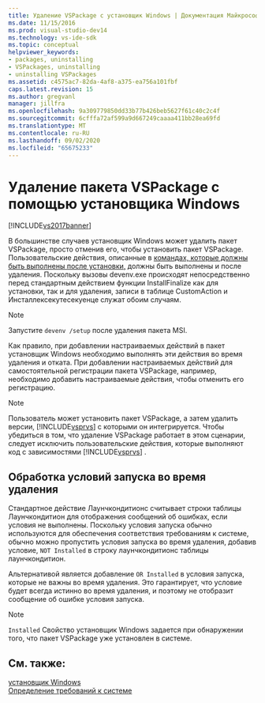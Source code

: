 ```yaml
---
title: Удаление VSPackage с установщик Windows | Документация Майкрософт
ms.date: 11/15/2016
ms.prod: visual-studio-dev14
ms.technology: vs-ide-sdk
ms.topic: conceptual
helpviewer_keywords:
- packages, uninstalling
- VSPackages, uninstalling
- uninstalling VSPackages
ms.assetid: c4575ac7-82da-4af8-a375-ea756a101fbf
caps.latest.revision: 15
ms.author: gregvanl
manager: jillfra
ms.openlocfilehash: 9a309779850dd33b77b426beb5627f61c40c2c4f
ms.sourcegitcommit: 6cfffa72af599a9d667249caaaa411bb28ea69fd
ms.translationtype: MT
ms.contentlocale: ru-RU
ms.lasthandoff: 09/02/2020
ms.locfileid: "65675233"
---
```

# <a name="uninstalling-a-vspackage-with-windows-installer"></a>Удаление пакета VSPackage с помощью установщика Windows
[!INCLUDE[vs2017banner](../../includes/vs2017banner.md)]

В большинстве случаев установщик Windows может удалить пакет VSPackage, просто отменив его, чтобы установить пакет VSPackage. Пользовательские действия, описанные в [командах, которые должны быть выполнены после установки,](../../extensibility/internals/commands-that-must-be-run-after-installation.md) должны быть выполнены и после удаления. Поскольку вызовы devenv.exe происходят непосредственно перед стандартным действием функции InstallFinalize как для установки, так и для удаления, записи в таблице CustomAction и Инсталлексекутесекуенце служат обоим случаям.  
  
> [!NOTE]
> Запустите `devenv /setup` после удаления пакета MSI.  
  
 Как правило, при добавлении настраиваемых действий в пакет установщик Windows необходимо выполнять эти действия во время удаления и отката. При добавлении настраиваемых действий для самостоятельной регистрации пакета VSPackage, например, необходимо добавить настраиваемые действия, чтобы отменить его регистрацию.  
  
> [!NOTE]
> Пользователь может установить пакет VSPackage, а затем удалить версии, [!INCLUDE[vsprvs](../../includes/vsprvs-md.md)] с которыми он интегрируется. Чтобы убедиться в том, что удаление VSPackage работает в этом сценарии, следует исключить пользовательские действия, которые выполняют код с зависимостями [!INCLUDE[vsprvs](../../includes/vsprvs-md.md)] .  
  
## <a name="handling-launch-conditions-at-uninstall-time"></a>Обработка условий запуска во время удаления  
 Стандартное действие Лаунчкондитионс считывает строки таблицы Лаунчкондитион для отображения сообщений об ошибках, если условия не выполнены. Поскольку условия запуска обычно используются для обеспечения соответствия требованиям к системе, обычно можно пропустить условия запуска во время удаления, добавив условие, `NOT Installed` в строку лаунчкондитионс таблицы лаунчкондитион.  
  
 Альтернативой является добавление `OR Installed` в условия запуска, которые не важны во время удаления. Это гарантирует, что условие будет всегда истинно во время удаления, и поэтому не отобразит сообщение об ошибке условия запуска.  
  
> [!NOTE]
> `Installed` Свойство установщик Windows задается при обнаружении того, что пакет VSPackage уже установлен в системе.  
  
## <a name="see-also"></a>См. также:  
 [установщик Windows](https://msdn.microsoft.com/187d8965-c79d-4ecb-8689-10930fa8b3b5)   
 [Определение требований к системе](../../extensibility/internals/detecting-system-requirements.md)
